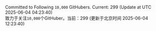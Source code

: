 Committed to Following `10,000` GitHubers. Current: <!-- FOLLOWING_COUNT -->299<!-- FOLLOWING_COUNT --> (Update at UTC <!-- LAST_UPDATED -->2025-06-04 04:23:40<!-- LAST_UPDATED -->)<br>
致力于关注`10,000`个GitHuber。当前：<!-- FOLLOWING_COUNT -->299<!-- FOLLOWING_COUNT --> (更新于北京时间 <!-- LAST_UPDATED_CST -->2025-06-04 12:23:40<!-- LAST_UPDATED_CST -->)
